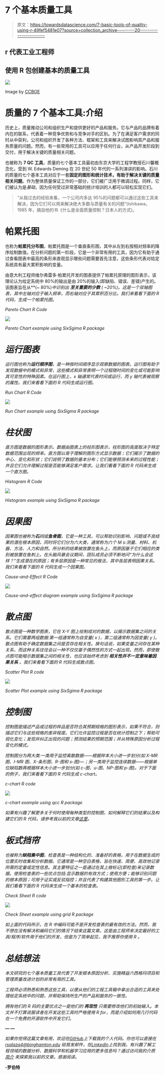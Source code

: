 # 7 个基本质量工具

> 原文：<https://towardsdatascience.com/7-basic-tools-of-quality-using-r-49fef5481e07?source=collection_archive---------20----------------------->

## r 代表工业工程师

## 使用 R 包创建基本的质量工具

![](img/7fdffbfb219c00f38599cdabe8363096.png)

Image by [CCBOE](https://www.ccboe.com/cte/index.php/by-school/north-point-high-school-2/manufacturing-engineering-technologies)

# 质量的 7 个基本工具:介绍

历史上，质量推动公司和组织生产和提供更好的产品和服务。它与产品的品牌有着内在的联系，代表着一种竞争优势和与竞争对手的区别。为了在满足客户需求的同时从中获利，公司和组织开发了各种方法、框架和工具来解决试图影响其产品和服务质量的问题。然而，有一些常用的工具可以应用于任何行业，从产品开发阶段到交付，用于解决关键的质量相关问题。

也被称为 **7 QC 工具**，质量的七个基本工具最初由东京大学的工程学教授石川馨概念化，受到 W. Edwards Deming 在 20 世纪 50 年代的一系列演讲的影响。石川的质量的七个基本工具对应于一套**固定的图形和统计技术，有助于解决关键的质量相关问题**。作为整体质量保证工作的一部分，它们被广泛用于微调过程。同样，它们被认为是*基础*，因为任何受过非常基础的统计培训的人都可以轻松实现它们。

> “从我过去的经验来看，一个公司内多达 95%的问题都可以通过这些工具来解决，因为它们可以用来解决绝大多数与质量有关的问题”(Ishikawa，1985 年，摘自他的书《什么是全面质量控制？日本人的方式)。

# **帕累托图**

也称为**帕累托分布图**，帕累托图是一个垂直条形图，其中从左到右按相对频率的降序绘制数值。在分析问题的第一阶段，它是一个非常有用的工具，因为它有助于通过查看图表中最高的条形来直观显示哪些问题需要首先注意，这些条形代表对给定系统具有最大累积影响的变量。

由意大利工程师维尔弗雷多·帕累托开发的图表提供了帕累托原理的图形表示，该理论认为给定系统中 80%的输出是由 20%的输入(即缺陷、错误、差错)产生的。该图表旨在从**(~ 80%)*中识别出 ***至关重要的少数*** *(* ~20%)。*这是一个双轴图表，其中左轴对应于输入频率，而右轴对应于其累积百分比。我们来看看下面的 *R* 代码，生成一个帕累托图。**

*Pareto Chart R Code*

*![](img/4c290f01faa2a707d8dc84a3aa66a314.png)*

*Pareto Chart example using SixSgima R package*

# *运行图表*

*运行图也称为**运行顺序图**，是一种按时间顺序显示观察数据的图表。运行图有助于发现数据中的模式和异常，这些模式和异常表明一个过程随时间的变化或可能影响其可变性的特殊因素。在运行图上，x 轴通常代表时间或运行，而 y 轴代表被观察的属性。我们来看看下面的 *R* 代码生成运行图。*

*Run Chart R Code*

*![](img/1c9b27a196f8fcd4f467e7fb3d0f49d2.png)*

*Run Chart example using SixSigma R package*

# *柱状图*

*直方图是数据的图形表示。数据由图表上的柱形图表示，柱形图的高度取决于特定数据范围出现的频率。直方图以易于理解的图形方式显示数据；它们揭示了数据的中心、变化和形状；它们说明了数据的基本分布；它们能够预测未来的过程性能；并且它们允许理解过程是否能够满足客户需求。让我们看看下面的 *R* 代码来生成一个直方图。*

*Histogram R Code*

*![](img/29bb4755941205d0f3ff02cd70e009de.png)*

*Histogram example using SixSigma R package*

# *因果图*

*因果图也被称为**石川**或**鱼骨图**，它是一种工具，可以帮助识别影响、问题或不良结果的潜在根本原因，同时将它们分为六大类，通常称为六个 *M* s:测量、材料、机器、方法、人力和自然。所分析的结果被放置在鱼头上，而原因基于它们相应的类别被放置在鱼刺上。在头脑风暴会议期间，团队成员必须不断地问“*为什么会这样？*“生成潜在的原因；有多层原因是一种常见的做法，其中各层表明因果关系。我们来看看下面的 *R* 代码生成一个因果图。*

*Cause-and-Effect R Code*

*![](img/e80bd169edd77797e8440097d5757461.png)*

*Cause-and-effect diagram example using SixSgima R package*

# ***散点图***

*散点图是一种数学图表，它在 X-Y 图上绘制成对的数据，以揭示数据集之间的关系。它们需要两组数据:第一组通常称为自变量( *x* )，第二组通常称为因变量( *y* )。散点图有助于确定数据集之间是否存在相关性。换句话说，如果变量之间存在某种关系，而这种关系往往会以一种不仅仅基于偶然性的方式一起出现。然而，即使散点图可能暗示数据集之间的相关性，也应该始终考虑到 ***相关性并不一定意味着因果关系*** 。我们来看看下面的 *R* 代码生成散点图。*

*Scatter Plot R code*

*![](img/89646441459fe48d606ff4e2dddac8e8.png)*

*Scatter Plot example using SixSgima R package*

# *控制图*

*控制图是描述产品或过程的样品是否符合其预期规格的图形表示，如果不符合，则描述它们与这些规格的差异程度。它们允许监控过程是否在统计控制之下；帮助可视化变化；发现并纠正出现的问题；预测结果的预期范围；并从特殊原因分析过程变化的模式。*

*控制图分为两大类:一类用于监控离散数据——根据样本大小进一步划分(如 X-MR 图、I-MR 图、X-条形图、R-图和 s-图)*—*；另一类用于监控连续数据——根据单位缺陷数再根据样本大小进一步划分(如 c-图、u-图、NP-图和 p-图)。对于下面的例子，我们来看看下面的 *R* 代码生成 c-chart。*

*c-chart R code*

*![](img/8cd35f015b76425a2136463081ed554a.png)*

*c-chart example using qcc R package*

*如果有兴趣了解更多关于何时使用每种类型的控制图，如何解释它们的结果以及构建它们的 *R* 代码，请参考我以前的文章[这里](https://medium.com/@rsalaza4)。*

# *板式挡帘*

*也被称为**缺陷集中图**，检查表是一种结构化的、准备好的表格，用于在数据生成的位置实时收集和分析数据。它通常是一种空白表格，旨在快速、简便、高效地记录所需的定量或定性信息。其主要特征之一是通过在其上做标记(即检查)来记录数据。使用检查表的一些优点包括:显示数据的有效方式；使用方便；能够识别问题的根本原因；可用于证实或反驳指控；并且代表了构建其他图形工具的第一步。让我们看看下面的 *R* 代码来生成一个基本的检查表。*

*Check Sheet R code*

*![](img/e7c3fb28cf97fe7927f5b28bf3c87872.png)*

*Check Sheet example using grid R package*

*如上面的代码所示，在 *R* 中编码可能不是开发检查表的最有效的方法。然而，我不想在没有解决和编码它们的情况下结束这篇文章。这是由工程师来决定最好的工具/程序/软件用于他们的开发，但是为了简单起见，我不推荐你使用 *R* 。*

# *总结想法*

*本文研究的七个基本质量工具代表了开发根本原因分析、实施精益六西格玛项目和管理质量改进计划的非常有用的工具。*

*工程师必须熟悉和熟悉这些工具，以便从他们的工程工具箱中拿出合适的工具来处理给定系统中的问题，并帮助保持所生产的产品和服务的一致性。*

*拥有他们的 *R* 码的主要优点之一是他们的 ***再现性*** 只需要修改他们的初始输入。本文并不打算说服读者在开发这些工具时严格使用 *R* for，而是介绍如何用几行代码在一个免费的开源软件中开发它们。*

**— —**

**如果你觉得这篇文章有用，欢迎在*[*GitHub*](https://github.com/rsalaza4/R-for-industrial-engineering/tree/master/Quality%20Tools)*上下载我的个人代码。你也可以直接在 rsalaza4@binghamton.edu 给我发邮件，在*[*LinkedIn*](https://www.linkedin.com/in/roberto-salazar-reyna/)*上找到我。有兴趣了解工程领域的数据分析、数据科学和机器学习应用的更多信息吗？通过访问我的介质* [*简介*](https://robertosalazarr.medium.com/) *来探索我以前的文章。感谢阅读。**

**-罗伯特**